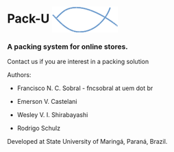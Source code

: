 # Pack-U <img src='docs/images/packu-small.png' style="vertical-align:middle;height:60px">

### A packing system for online stores.


Contact us if you are interest in a packing solution

Authors:

  - Francisco N. C. Sobral - fncsobral at uem dot br

  - Emerson V. Castelani
  
  - Wesley V. I. Shirabayashi
  
  - Rodrigo Schulz 

Developed at State University of Maringá, Paraná, Brazil.

[logo]: docs/packu.png
